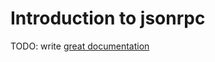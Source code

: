 # Introduction to jsonrpc

TODO: write [great documentation](http://jacobian.org/writing/what-to-write/)
